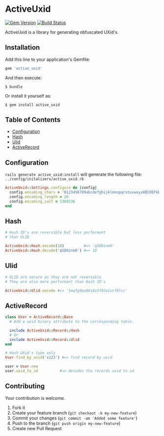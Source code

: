 # ActiveUxid

[![Gem Version](https://badge.fury.io/rb/active_uxid.svg)](http://badge.fury.io/rb/active_uxid)
[![Build Status](https://travis-ci.org/drexed/active_uxid.svg?branch=master)](https://travis-ci.org/drexed/active_uxid)

ActiveUxid is a library for generating obfuscated UXid's.

## Installation

Add this line to your application's Gemfile:

```ruby
gem 'active_uxid'
```

And then execute:

    $ bundle

Or install it yourself as:

    $ gem install active_uxid

## Table of Contents

* [Configuration](#configuration)
* [Hash](#hash)
* [Ulid](#ulid)
* [ActiveRecord](#active_record)

## Configuration

`rails generate active_uxid:install` will generate the following file:
`../config/initalizers/active_uxid.rb`

```ruby
ActiveUxid::Settings.configure do |config|
  config.encoding_chars = '0123456789abcdefghijklmnopqrstuvwxyzABCDEFGHIJKLMNOPQRSTUVWXYZ'
  config.encoding_length = 26
  config.encoding_salt = 1369136
end
```

## Hash
```ruby
# Hash ID's are reversible but less performant
# than ULID

ActiveUxid::Hash.encode(10)         #=> 'q5D8inm0'
ActiveUxid::Hash.decode('q5D8inm0') #=> 10
```

## Ulid
```ruby
# ULID are secure as they are not reversible
# They are also more performant than Hash ID's

ActiveUxid::Ulid.encode #=> '1mqfg9qa96s8s5f02o1ucf8lcc'
```

## ActiveRecord
```ruby
class User < ActiveRecord::Base
  # Add a uxid binary attribute to the corresponding table.

  include ActiveUxid::Record::Hash
  # Or
  include ActiveUxid::Record::Ulid
end

# Hash UXid's type only
User.find_by_uxid('x123') #=> find record by uxid

user = User.new
user.uxid_to_id          #=> decodes the records uxid to id
```

## Contributing

Your contribution is welcome.

1. Fork it
2. Create your feature branch (`git checkout -b my-new-feature`)
3. Commit your changes (`git commit -am 'Added some feature'`)
4. Push to the branch (`git push origin my-new-feature`)
5. Create new Pull Request
